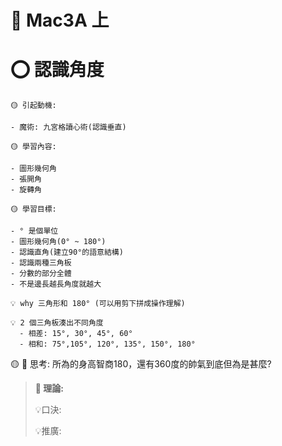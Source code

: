 # 📖 Mac3A 上

# ⭕ 認識角度


```說課
🟡 引起動機: 

- 魔術: 九宮格讀心術(認識垂直)

🟡 學習內容: 

- 圖形幾何角
- 張開角
- 旋轉角

🟡 學習目標: 

- ° 是個單位
- 圖形幾何角(0° ~ 180°)
- 認識直角(建立90°的語意結構)
- 認識兩種三角板
- 分數的部分全體
- 不是邊長越長角度就越大

```

```開課題
💡 why 三角形和 180° (可以用剪下拼成操作理解)

💡 2 個三角板湊出不同角度
  - 相差: 15°, 30°, 45°, 60°
  - 相和: 75°,105°, 120°, 135°, 150°, 180°
```

🟡 🔦 思考: 所為的身高智商180，還有360度的帥氣到底但為是甚麼?

> **📌 理論:**
>
> 💡口決: 
>
> 💡推廣: 
>

